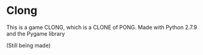 # Clong

 This is a game CLONG, which is a CLONE of PONG.
 Made with Python 2.7.9 and the Pygame library

 (Still being made)
